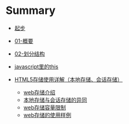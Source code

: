 # Summary

* [起步](README.md)

* [01-概要](v1/01-概要.md)
  <!-- * [前言](v1/01-概要.md#前言)
  * [开始](v1/01-概要.md#开始) -->

* [02-划分结构](v1/02-划分结构.md)

* [javascript里的this](v1/javascript里的this.md)

* [HTML5存储使用详解（本地存储、会话存储）](v1/HTML5存储使用详解（本地存储、会话存储）.md)
  * [web存储介绍](v1/HTML5存储使用详解（本地存储、会话存储）.md#web存储介绍)
  * [本地存储与会话存储的异同](v1/HTML5存储使用详解（本地存储、会话存储）.md#本地存储与会话存储的异同)
  * [web存储容量限制](v1/HTML5存储使用详解（本地存储、会话存储）.md#web存储容量限制)
  * [web存储的使用样例](v1/HTML5存储使用详解（本地存储、会话存储）.md#web存储的使用样例)

